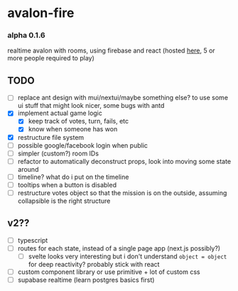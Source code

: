 # avalon-fire

### alpha 0.1.6

realtime avalon with rooms, using firebase and react (hosted [here](cyan-pink.web.app), 5 or more people required to play)

## TODO

-   [ ] replace ant design with mui/nextui/maybe something else? to use some ui stuff that might look nicer, some bugs with antd
-   [x] implement actual game logic
    -   [x] keep track of votes, turn, fails, etc
    -   [x] know when someone has won
-   [x] restructure file system
-   [ ] possible google/facebook login when public
-   [ ] simpler (custom?) room IDs
-   [ ] refactor to automatically deconstruct props, look into moving some state around
-   [ ] timeline? what do i put on the timeline
-   [ ] tooltips when a button is disabled
-   [ ] restructure votes object so that the mission is on the outside, assuming collapsible is the right structure

## v2??

-   [ ] typescript
-   [ ] routes for each state, instead of a single page app (next.js possibly?)
    -   [ ] svelte looks very interesting but i don't understand `object = object` for deep reactivity? probably stick with react
-   [ ] custom component library or use primitive + lot of custom css
-   [ ] supabase realtime (learn postgres basics first)
